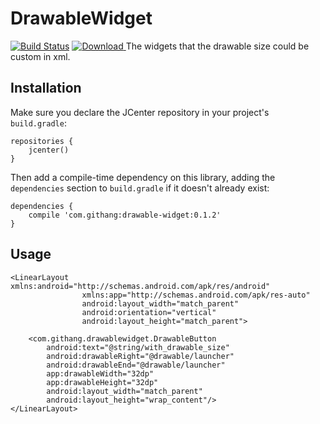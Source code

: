# DrawableWidget

[![Build Status](https://travis-ci.org/msdx/DrawableWidget.png)](https://travis-ci.org/msdx/DrawableWidget)
[ ![Download](https://api.bintray.com/packages/msdx/maven/drawablewidget/images/download.svg) ](https://bintray.com/msdx/maven/drawablewidget/_latestVersion)
The widgets that the drawable size could be custom in xml.

## Installation

Make sure you declare the JCenter repository in your project's `build.gradle`:

    repositories {
        jcenter()
    }

Then add a compile-time dependency on this library, adding the `dependencies` section to `build.gradle` if it doesn't already exist:

    dependencies {
        compile 'com.githang:drawable-widget:0.1.2'
    }

## Usage

    <LinearLayout xmlns:android="http://schemas.android.com/apk/res/android"
                    xmlns:app="http://schemas.android.com/apk/res-auto"
                    android:layout_width="match_parent"
                    android:orientation="vertical"
                    android:layout_height="match_parent">

        <com.githang.drawablewidget.DrawableButton
            android:text="@string/with_drawable_size"
            android:drawableRight="@drawable/launcher"
            android:drawableEnd="@drawable/launcher"
            app:drawableWidth="32dp"
            app:drawableHeight="32dp"
            android:layout_width="match_parent"
            android:layout_height="wrap_content"/>
    </LinearLayout>
